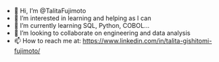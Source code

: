 - 👋 Hi, I’m @TalitaFujimoto
- 👀 I’m interested in learning and helping as I can 
- 🌱 I’m currently learning SQL, Python, COBOL...
- 💞️ I’m looking to collaborate on engineering and data analysis
- 📫 How to reach me at: https://www.linkedin.com/in/talita-gishitomi-fujimoto/

<!---
TalitaFujimoto/TalitaFujimoto is a ✨ special ✨ repository because its `README.md` (this file) appears on your GitHub profile.
You can click the Preview link to take a look at your changes.
--->
